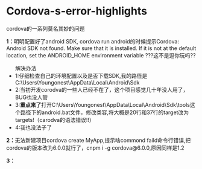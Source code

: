 # Cordova-s-error-highlights
cordova的一系列莫名其妙的问题

<p><strong>1：</strong>明明配置好了android SDK, cordova run android的时候提示Cordova: Android SDK not found. Make sure that it is installed. If it is not at the default location, set the ANDROID_HOME environment variable ???这不是逗你玩吗??</p>
<ul>解决办法
<li>1:仔细检查自己的环境配置以及是否下载SDK,我的路径是C:\Users\Youngonest\AppData\Local\Android\Sdk</li>
  <li>2:当初开发corodva的一些人已经不在了，这个项目感觉几十年没人用了，BUG也没人管</li>
  <li>3:<strong>重点来了</strong>打开C:\Users\Youngonest\AppData\Local\Android\Sdk\tools这个路径下的android.bat文件，修改类容,将大概是20行和37行的target改为targets!（carodva的语法错误!!）</li>
  <li>4:我也没法子了</li>
</ul>
<p><strong>2：</strong>无法新建项目cordova create MyApp,提示啥commond faild命令行错误,把cordova的版本改为6.0.0就行了，cnpm i -g cordova@6.0.0,原因同样是1.2</p>
<p><strong>3：</strong></p>



